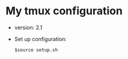 My tmux configuration
=====================
- version: 2.1

- Set up configuration:
  ```
  $source setup.sh
  ```
